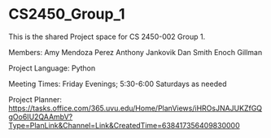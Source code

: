 # CS2450_Group_1

This is the shared Project space for CS 2450-002 Group 1.

Members:
  Amy Mendoza Perez
  Anthony Jankovik
  Dan Smith
  Enoch Gillman

 Project Language:
  Python

Meeting Times:
  Friday Evenings; 5:30-6:00
  Saturdays as needed

Project Planner:
https://tasks.office.com/365.uvu.edu/Home/PlanViews/iHROsJNAJUKZfGQgOo6IU2QAAmbV?Type=PlanLink&Channel=Link&CreatedTime=638417356409830000
